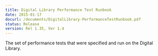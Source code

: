 ```yaml
---
title: Digital Library Performance Test Runbook
date: 2015-01-17
docurl: /documents/DigitalLibrary-PerformanceTestRunbook.pdf
status: Release
version: Rel 1.35, Ver 1.4
---
```

The set of performance tests that were specified and run on the Digital Library.
